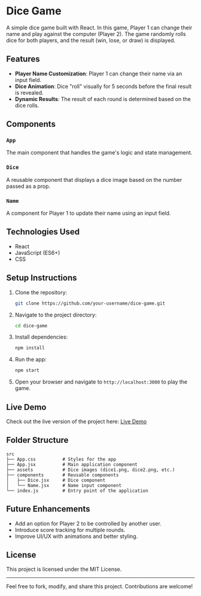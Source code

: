 # Dice Game

A simple dice game built with React. In this game, Player 1 can change their name and play against the computer (Player 2). The game randomly rolls dice for both players, and the result (win, lose, or draw) is displayed.

## Features

- **Player Name Customization**: Player 1 can change their name via an input field.
- **Dice Animation**: Dice "roll" visually for 5 seconds before the final result is revealed.
- **Dynamic Results**: The result of each round is determined based on the dice rolls.

## Components

### `App`

The main component that handles the game's logic and state management.

### `Dice`

A reusable component that displays a dice image based on the number passed as a prop.

### `Name`

A component for Player 1 to update their name using an input field.

## Technologies Used

- React
- JavaScript (ES6+)
- CSS

## Setup Instructions

1. Clone the repository:
   ```bash
   git clone https://github.com/your-username/dice-game.git
   ```
2. Navigate to the project directory:
   ```bash
   cd dice-game
   ```
3. Install dependencies:
   ```bash
   npm install
   ```
4. Run the app:
   ```bash
   npm start
   ```
5. Open your browser and navigate to `http://localhost:3000` to play the game.

## Live Demo

Check out the live version of the project here: [Live Demo](https://lucky-panda-12b55e.netlify.app)

## Folder Structure

```
src
├── App.css          # Styles for the app
├── App.jsx          # Main application component
├── assets           # Dice images (dice1.png, dice2.png, etc.)
├── components       # Reusable components
│   ├── Dice.jsx     # Dice component
│   └── Name.jsx     # Name input component
└── index.js         # Entry point of the application
```

## Future Enhancements

- Add an option for Player 2 to be controlled by another user.
- Introduce score tracking for multiple rounds.
- Improve UI/UX with animations and better styling.

## License

This project is licensed under the MIT License.

---

Feel free to fork, modify, and share this project. Contributions are welcome!

